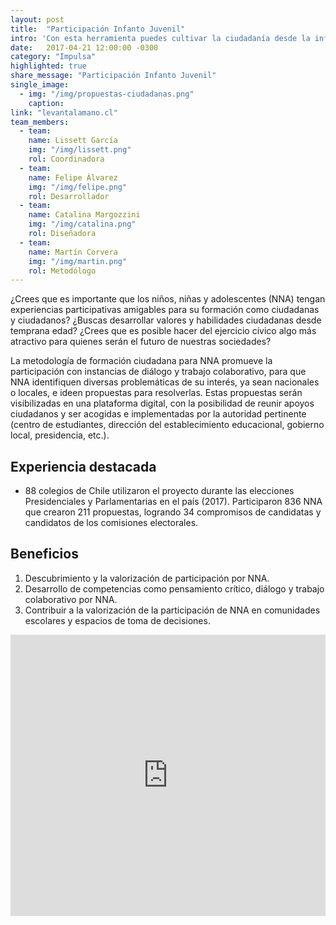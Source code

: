 ```yaml
---
layout: post
title:  "Participación Infanto Juvenil"
intro: 'Con esta herramienta puedes cultivar la ciudadanía desde la infancia en niños, niñas y adolescentes.'
date:   2017-04-21 12:00:00 -0300
category: "Impulsa"
highlighted: true
share_message: "Participación Infanto Juvenil"
single_image:
  - img: "/img/propuestas-ciudadanas.png"
    caption:
link: "levantalamano.cl"
team_members:
  - team:
    name: Lissett García
    img: "/img/lissett.png"
    rol: Coordinadora
  - team:
    name: Felipe Álvarez
    img: "/img/felipe.png"
    rol: Desarrollador
  - team:
    name: Catalina Margozzini
    img: "/img/catalina.png"
    rol: Diseñadora
  - team:
    name: Martín Corvera
    img: "/img/martin.png"
    rol: Metodólogo
---
```

¿Crees que es importante que los niños, niñas y adolescentes (NNA) tengan experiencias participativas amigables para su formación como ciudadanas y ciudadanos? ¿Buscas desarrollar valores y habilidades ciudadanas desde temprana edad? ¿Crees que es posible hacer del ejercicio cívico algo más atractivo para quienes serán el futuro de nuestras sociedades?

La metodología de formación ciudadana para NNA promueve la participación con instancias de diálogo y trabajo colaborativo, para que NNA identifiquen diversas problemáticas de su interés, ya sean nacionales o locales, e ideen propuestas para resolverlas. Estas propuestas serán visibilizadas en una plataforma digital, con la posibilidad de reunir apoyos ciudadanos y ser acogidas e implementadas por la autoridad pertinente (centro de estudiantes, dirección del establecimiento educacional, gobierno local, presidencia, etc.).

## Experiencia destacada
- 88 colegios de Chile utilizaron el proyecto durante las elecciones Presidenciales y Parlamentarias en el país (2017). Participaron 836 NNA que crearon 211 propuestas, logrando 34 compromisos de candidatas y candidatos de los comisiones electorales. 

## Beneficios
1. Descubrimiento y la valorización de participación por NNA.
2. Desarrollo de competencias como pensamiento crítico,  diálogo y trabajo colaborativo por NNA.
3. Contribuir a la valorización de la participación de NNA en comunidades escolares y espacios de toma de decisiones.

<iframe width="100%" height="450" src="https://www.youtube.com/embed/W-jfqeUijbs?rel=0&amp;showinfo=0" frameborder="0" allow="autoplay; encrypted-media" allowfullscreen></iframe>
